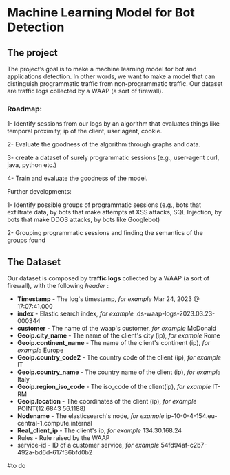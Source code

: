 # Machine Learning Model for Bot Detection

## The project
The project’s goal is to make a machine learning model for bot and applications detection. In other words, we want to make a model that can distinguish programmatic traffic from non-programmatic traffic. Our dataset are traffic logs collected by a WAAP (a sort of firewall). 

### Roadmap:

1- Identify sessions from our logs by an algorithm that evaluates things like temporal proximity, ip of the client, user agent, cookie.

2- Evaluate the goodness of the algorithm through graphs and data.

3- create a dataset of surely programmatic sessions (e.g., user-agent curl, java, python etc.)

4- Train and evaluate the goodness of the model.

Further developments:

1- Identify possible groups of programmatic sessions (e.g., bots that exfiltrate data, by bots that make attempts at XSS attacks, SQL Injection, by bots that make DDOS attacks, by bots like Googlebot)

2- Grouping programmatic sessions and finding the semantics of the groups found

## The Dataset
Our dataset is composed by **traffic logs** collected by a WAAP (a sort of firewall), with the following *header* :
* **Timestamp** - The log's timestamp, *for example* Mar 24, 2023 @ 17:07:41.000
* **index** - Elastic search index, *for example* .ds-waap-logs-2023.03.23-000344
* **customer** - The name of the waap's customer, *for example* McDonald
* **Geoip.city_name** - The name of the client's city (ip), *for example* Rome
* **Geoip.continent_name** - The name of the client's continent (ip), *for example* Europe
* **Geoip.country_code2** - The country code of the client (ip), *for example* IT
* **Geoip.country_name** - The country name of the client (ip), *for example* Italy
* **Geoip.region_iso_code** - The iso_code of the client(ip), *for example* IT-RM
* **Geoip.location** - The coordinates of the client (ip), *for example* POINT(12.6843 56.1188)
* **Nodename** - The elasticsearch's node, *for example* ip-10-0-4-154.eu-central-1.compute.internal
* **Real_client_ip** - The client's ip, *for example* 134.30.168.24
* Rules - Rule raised by the WAAP
* service-id - ID of a customer service, *for example* 54fd94af-c2b7-492a-bd6d-617f36bfd0b2

#to do
